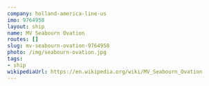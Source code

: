 ```yaml
---
company: holland-america-line-us
imo: 9764958
layout: ship
name: MV Seabourn Ovation
routes: []
slug: mv-seabourn-ovation-9764958
photo: /img/seabourn-ovation.jpg
tags:
- ship
wikipediaUrl: https://en.wikipedia.org/wiki/MV_Seabourn_Ovation
---
```

